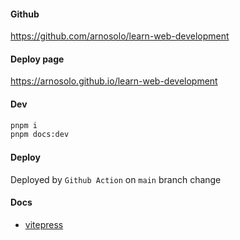 #### Github

https://github.com/arnosolo/learn-web-development

#### Deploy page

https://arnosolo.github.io/learn-web-development

#### Dev

```bash
pnpm i
pnpm docs:dev
```

#### Deploy

Deployed by `Github Action` on `main` branch change

#### Docs

- [vitepress](https://vitepress.dev/guide/getting-started)